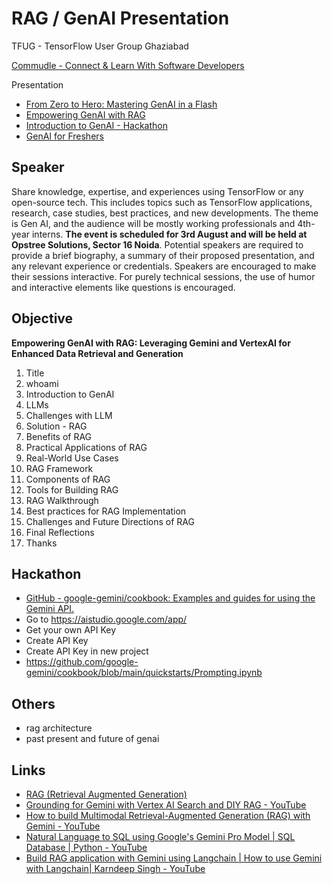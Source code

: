# RAG / GenAI Presentation

TFUG - TensorFlow User Group Ghaziabad

[Commudle - Connect & Learn With Software Developers](https://www.commudle.com/communities/tensorflow-user-group-ghaziabad/events/meetup-zero-gen-ai-edition/agenda)

Presentation

- [From Zero to Hero: Mastering GenAI in a Flash](https://docs.google.com/presentation/d/1go_DXxBZlhyr1Ap8QIQhXseCFTgKYJ4Obk8dHaJ8ZIk/edit?usp=drive_link)
- [Empowering GenAI with RAG](https://docs.google.com/presentation/d/1s8lM_3jm6eF_SbWRSzGjREO3QN7RZcgeUM_zA6TH-J8/edit?usp=drive_link)
- [Introduction to GenAI - Hackathon](https://docs.google.com/presentation/d/10WUAGO62mXRem3CoK-fI2V9fOIFy__TbbD05fzVcs_w/edit?usp=sharing)
- [GenAI for Freshers](https://docs.google.com/presentation/d/1UdfCWT-YHMX0hhTO3DuwqdBLMvGT3a3KLyT9ldIkOpQ/edit?usp=drive_link)

## Speaker

Share knowledge, expertise, and experiences using TensorFlow or any open-source tech. This includes topics such as TensorFlow applications, research, case studies, best practices, and new developments. The theme is Gen AI, and the audience will be mostly working professionals and 4th-year interns. **The event is scheduled for 3rd August and will be held at Opstree Solutions, Sector 16 Noida**. Potential speakers are required to provide a brief biography, a summary of their proposed presentation, and any relevant experience or credentials. Speakers are encouraged to make their sessions interactive. For purely technical sessions, the use of humor and interactive elements like questions is encouraged.

## Objective

**Empowering GenAI with RAG: Leveraging Gemini and VertexAI for Enhanced Data Retrieval and Generation**

1. Title
2. whoami
3. Introduction to GenAI
4. LLMs
5. Challenges with LLM
6. Solution - RAG
7. Benefits of RAG
8. Practical Applications of RAG
9. Real-World Use Cases
10. RAG Framework
11. Components of RAG
12. Tools for Building RAG
13. RAG Walkthrough
14. Best practices for RAG Implementation
15. Challenges and Future Directions of RAG
16. Final Reflections
17. Thanks

## Hackathon

- [GitHub - google-gemini/cookbook: Examples and guides for using the Gemini API.](https://github.com/google-gemini/cookbook)
- Go to https://aistudio.google.com/app/
- Get your own API Key
- Create API Key
- Create API Key in new project
- https://github.com/google-gemini/cookbook/blob/main/quickstarts/Prompting.ipynb

## Others

- rag architecture
- past present and future of genai

## Links

- [RAG (Retrieval Augmented Generation)](ai/llm/rag-retrieval-augmented-generation.md)
- [Grounding for Gemini with Vertex AI Search and DIY RAG - YouTube](https://www.youtube.com/watch?v=v4s5eU2tfd4)
- [How to build Multimodal Retrieval-Augmented Generation (RAG) with Gemini - YouTube](https://www.youtube.com/watch?v=LF7I6raAIL4)
- [Natural Language to SQL using Google's Gemini Pro Model | SQL Database | Python - YouTube](https://www.youtube.com/watch?v=NUbYDCqojew)
- [Build RAG application with Gemini using Langchain | How to use Gemini with Langchain| Karndeep Singh - YouTube](https://www.youtube.com/watch?v=8xVmzoP1lks)
